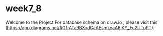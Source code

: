# week7_8

Welcome to the Project
For database schema on draw.io , please visit this (https://app.diagrams.net/#G1rATa9BXxdCaAEsmkeaA6iKY_Fu2UTpPT).
